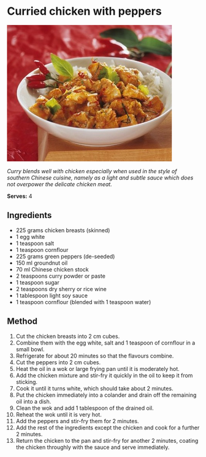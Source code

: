 # Curried chicken with peppers

![Name](resources/chinese-chicken-curry.jpg)

*Curry blends well with chicken especially when used in the style of southern Chinese cuisine, namely as a light and subtle sauce which does not overpower the delicate chicken meat.*

**Serves:** 4

## Ingredients
- 225 grams chicken breasts (skinned)
- 1 egg white
- 1 teaspoon salt
- 1 teaspoon cornflour
- 225 grams green peppers (de-seeded)
- 150 ml groundnut oil
- 70 ml Chinese chicken stock
- 2 teaspoons curry powder or paste
- 1 teaspoon sugar
- 2 teaspoons dry sherry or rice wine
- 1 tablespoon light soy sauce
- 1 teaspoon cornflour (blended with 1 teaspoon water)

## Method
1. Cut the chicken breasts into 2 cm cubes.
1. Combine them with the egg white, salt and 1 teaspoon of cornflour in a small bowl.
1. Refrigerate for about 20 minutes so that the flavours combine.
1. Cut the peppers into 2 cm cubes.
1. Heat the oil in a wok or large frying pan until it is moderately hot.
1. Add the chicken mixture and stir-fry it quickly in the oil to keep it from sticking.
1. Cook it until it turns white, which should take about 2 minutes.
1. Put the chicken immediately into a colander and drain off the remaining oil into a dish.
1. Clean the wok and add 1 tablespoon of the drained oil.
1. Reheat the wok until it is very hot.
1. Add the peppers and stir-fry them for 2 minutes.
1. Add the rest of the ingredients except the chicken and cook for a further 2 minutes.
1. Return the chicken to the pan and stir-fry for another 2 minutes, coating the chicken throughly with the sauce and serve immediately.